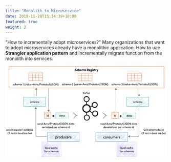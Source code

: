 ```yaml
---
title: "Monolith to Microservice"
date: 2018-11-28T15:14:39+10:00
featured: true
weight: 2
---
```


"How to incrementally adopt microservices?" Many organizations that want to adopt microservices already have a monolithic application. How to uae **Strangler application pattern** and incrementally migrate function from the monolith into services.

![kafka Services -fullwidth](/images/schema-registry-and-kafka.png)
